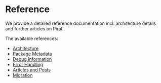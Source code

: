 # Reference

We provide a detailed reference documentation incl. architecture details and further articles on Piral.

The available references:

- [Architecture](./architecture.md)
- [Package Metadata](./metadata.md)
- [Debug Information](./debug.md)
- [Error Handling](./errors.md)
- [Articles and Posts](./articles.md)
- [Migration](./migration.md)
